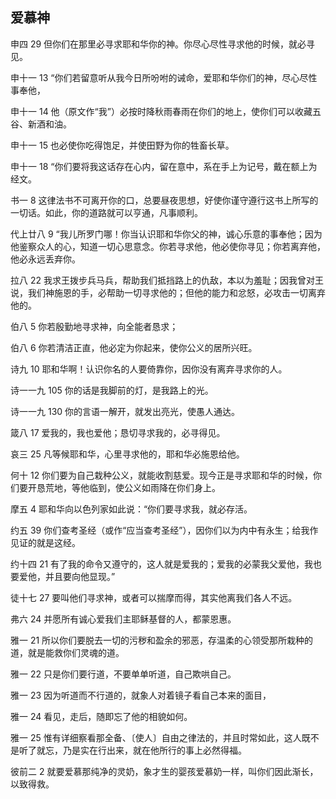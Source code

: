 ## 爱慕神

申四 29 但你们在那里必寻求耶和华你的神。你尽心尽性寻求他的时候，就必寻见。

申十一 13 “你们若留意听从我今日所吩咐的诫命，爱耶和华你们的神，尽心尽性事奉他，

申十一 14 他（原文作“我”）必按时降秋雨春雨在你们的地上，使你们可以收藏五谷、新酒和油。

申十一 15 也必使你吃得饱足，并使田野为你的牲畜长草。

申十一 18 “你们要将我这话存在心内，留在意中，系在手上为记号，戴在额上为经文。

书一 8 这律法书不可离开你的口，总要昼夜思想，好使你谨守遵行这书上所写的一切话。如此，你的道路就可以亨通，凡事顺利。

代上廿八 9
“我儿所罗门哪！你当认识耶和华你父的神，诚心乐意的事奉他；因为他鉴察众人的心，知道一切心思意念。你若寻求他，他必使你寻见；你若离弃他，他必永远丢弃你。

拉八 22 我求王拨步兵马兵，帮助我们抵挡路上的仇敌，本以为羞耻；因我曾对王说，我们神施恩的手，必帮助一切寻求他的；但他的能力和忿怒，必攻击一切离弃他的。

伯八 5 你若殷勤地寻求神，向全能者恳求；

伯八 6 你若清洁正直，他必定为你起来，使你公义的居所兴旺。

诗九 10 耶和华啊！认识你名的人要倚靠你，因你没有离弃寻求你的人。

诗一一九 105 你的话是我脚前的灯，是我路上的光。

诗一一九 130 你的言语一解开，就发出亮光，使愚人通达。

箴八 17 爱我的，我也爱他；恳切寻求我的，必寻得见。

哀三 25 凡等候耶和华，心里寻求他的，耶和华必施恩给他。

何十 12 你们要为自己栽种公义，就能收割慈爱。现今正是寻求耶和华的时候，你们要开恳荒地，等他临到，使公义如雨降在你们身上。

摩五 4 耶和华向以色列家如此说：“你们要寻求我，就必存活。

约五 39 你们查考圣经（或作“应当查考圣经”），因你们以为内中有永生；给我作见证的就是这经。

约十四 21 有了我的命令又遵守的，这人就是爱我的；爱我的必蒙我父爱他，我也要爱他，并且要向他显现。”

徒十七 27 要叫他们寻求神，或者可以揣摩而得，其实他离我们各人不远。

弗六 24 并愿所有诚心爱我们主耶稣基督的人，都蒙恩惠。

雅一 21 所以你们要脱去一切的污秽和盈余的邪恶，存温柔的心领受那所栽种的道，就是能救你们灵魂的道。

雅一 22 只是你们要行道，不要单单听道，自己欺哄自己。

雅一 23 因为听道而不行道的，就象人对着镜子看自己本来的面目，

雅一 24 看见，走后，随即忘了他的相貌如何。

雅一 25 惟有详细察看那全备、〔使人〕自由之律法的，并且时常如此，这人既不是听了就忘，乃是实在行出来，就在他所行的事上必然得福。

彼前二 2 就要爱慕那纯净的灵奶，象才生的婴孩爱慕奶一样，叫你们因此渐长，以致得救。



